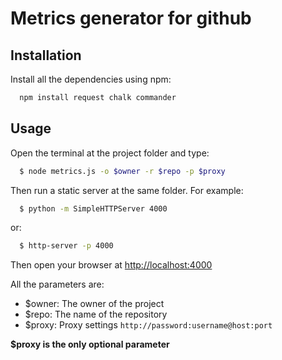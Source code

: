 # Metrics generator for github
## Installation

Install all the dependencies using npm:

```js
  npm install request chalk commander
```

## Usage

Open the terminal at the project folder and type:

```bash
  $ node metrics.js -o $owner -r $repo -p $proxy
```

Then run a static server at the same folder. For example:

```bash
  $ python -m SimpleHTTPServer 4000
```

or:
```bash
  $ http-server -p 4000
```

Then open your browser at [http://localhost:4000](http://localhost:4000)

All the parameters are:
* $owner: The owner of the project
* $repo: The name of the repository
* $proxy: Proxy settings `http://password:username@host:port`

**$proxy is the only optional parameter**